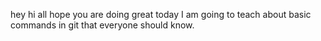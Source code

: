 hey hi all hope you are doing great today 
I am going to teach about basic commands in git that everyone should know.
